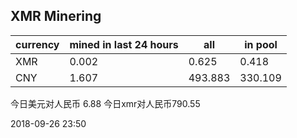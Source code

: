 ## XMR Minering

|currency|mined in last 24 hours|all|in pool|
|---|---|---|---|
|XMR|0.002|0.625|0.418|
|CNY|1.607|493.883|330.109|

今日美元对人民币 6.88	今日xmr对人民币790.55


2018-09-26 23:50